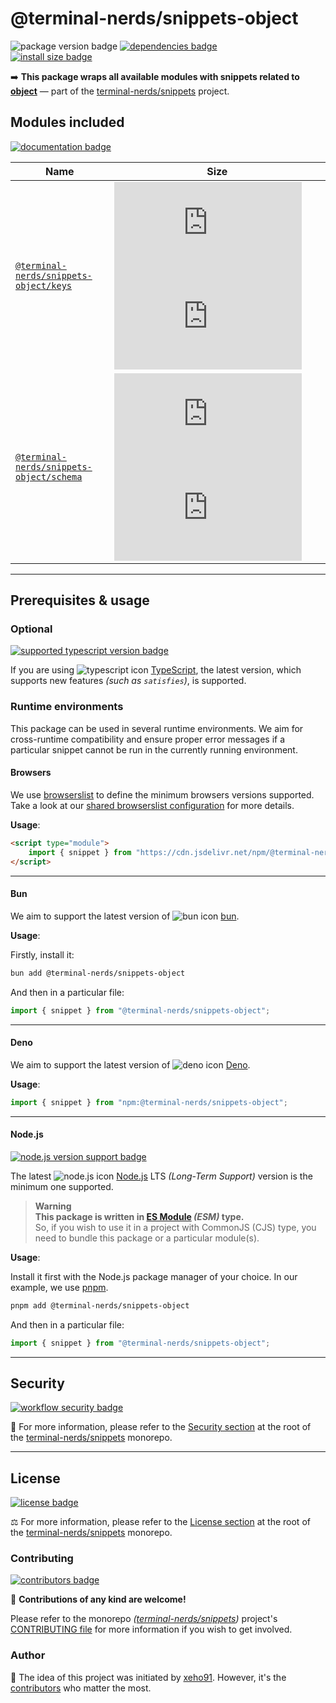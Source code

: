 # @terminal-nerds/snippets-object

![package version badge]
[![dependencies badge]][dependencies url]\
[![install size badge]][install size url]

➡️ **This package wraps all available modules with snippets related to [object]**
— part of the [terminal-nerds/snippets] project.

[object]: https://developer.mozilla.org/en-US/docs/Web/JavaScript/Reference/Global_Objects/Object
[terminal-nerds/snippets]: https://github.com/terminal-nerds/snippets
[package version badge]: https://img.shields.io/npm/v/@terminal-nerds/snippets-object/latest?style=for-the-badge&logo=npm
[dependencies badge]: https://img.shields.io/librariesio/release/npm/@terminal-nerds/snippets-object?style=for-the-badge
[dependencies url]: https://libraries.io/npm/@terminal-nerds%2snippets-object
[install size badge]: https://packagephobia.com/badge?p=@terminal-nerds/snippets-object
[install size url]: https://packagephobia.com/result?p=@terminal-nerds/snippets-object

## Modules included

[![documentation badge]][documentation url]

[documentation badge]: https://img.shields.io/static/v1?color=informational&style=for-the-badge&label=documentation&message=jsdocs.io
[documentation url]: https://jsdocs.io/package/@terminal-nerds/snippets-object

<!-- prettier-sort-markdown-table -->

| Name                                       | Size                                                  |
| ------------------------------------------ | ----------------------------------------------------- |
| [`@terminal-nerds/snippets-object/keys`]   | ![keys size gzip badge] ![keys size brotli badge]     |
| [`@terminal-nerds/snippets-object/schema`] | ![schema size gzip badge] ![schema size brotli badge] |

<!-- prettier-ignore-start -->
<!-- MODULES LINKS -->
[`@terminal-nerds/snippets-object/keys`]: https://github.com/terminal-nerds/snippets/blob/main/packages/object/source/keys/keys.ts
[keys size gzip badge]: https://badgen.net/badgesize/gzip/file-object/unpkg.com/@terminal-nerds/snippets-object/dist/keys/keys.js?label=gzip
[keys size brotli badge]: https://badgen.net/badgesize/brotli/file-object/unpkg.com/@terminal-nerds/snippets-object/dist/keys/keys.js?label=brotli

[`@terminal-nerds/snippets-object/schema`]: https://github.com/terminal-nerds/snippets/blob/main/packages/object/source/schema/schema.ts
[schema size gzip badge]: https://badgen.net/badgesize/gzip/file-object/unpkg.com/@terminal-nerds/snippets-object/dist/schema/schema.js?label=gzip
[schema size brotli badge]: https://badgen.net/badgesize/brotli/file-object/unpkg.com/@terminal-nerds/snippets-object/dist/schema/schema.js?label=brotli
<!-- prettier-ignore-end -->

---

## Prerequisites & usage

### Optional

[![supported typescript version badge]][typescript]

[typescript]: https://typescriptlang.org/
[typescript icon]: https://api.iconify.design/logos/typescript-icon.svg
[supported typescript version badge]: https://img.shields.io/github/package-json/dependency-version/terminal-nerds/snippets/peer/typescript?filename=packages%2Ftypescript%2Fpackage.json&logo=typescript&style=for-the-badge&label=typescript

If you are using ![typescript icon] [TypeScript],
the latest version, which supports new features _(such as `satisfies`)_, is supported.

### Runtime environments

This package can be used in several runtime environments.
We aim for cross-runtime compatibility and ensure proper error messages
if a particular snippet cannot be run in the currently running environment.

#### Browsers

We use [browserslist] to define the minimum browsers versions supported.\
Take a look at our [shared browserslist configuration] for more details.

[browserslist]: https://github.com/browserslist/browserslist
[shared browserslist configuration]: https://github.com/terminal-nerds/configs/blob/main/packages/browserslist/source/browsers.ts

**Usage**:

```html
<script type="module">
	import { snippet } from "https://cdn.jsdelivr.net/npm/@terminal-nerds/snippets-object";
</script>
```

---

#### Bun

We aim to support the latest version of ![bun icon] [bun].

**Usage**:

Firstly, install it:

```sh
bun add @terminal-nerds/snippets-object
```

And then in a particular file:

```js
import { snippet } from "@terminal-nerds/snippets-object";
```

[bun]: https://bun.sh/
[bun icon]: https://api.iconify.design/logos/bun.svg

---

#### Deno

We aim to support the latest version of ![deno icon] [Deno].

**Usage**:

```ts
import { snippet } from "npm:@terminal-nerds/snippets-object";
```

[deno]: https://deno.land/
[deno icon]: https://api.iconify.design/logos/deno.svg

---

#### Node.js

[![node.js version support badge]][node.js]

The latest ![node.js icon] [Node.js] LTS _(Long-Term Support)_ version is the minimum one supported.

> **Warning**\
> **This package is written in [ES Module] _(ESM)_ type.**\
> So, if you wish to use it in a project with CommonJS (CJS) type, you need to bundle this package or a particular module(s).

**Usage**:

Install it first with the Node.js package manager of your choice. In our example, we use [pnpm].

```sh
pnpm add @terminal-nerds/snippets-object
```

And then in a particular file:

```js
import { snippet } from "@terminal-nerds/snippets-object";
```

[ES Module]: https://www.freecodecamp.org/news/javascript-es-modules-and-module-bundlers
[pnpm]: https://pnpm.io
[node.js]: https://nodejs.org/en/
[node.js icon]: https://api.iconify.design/logos/nodejs-icon.svg
[node.js version support badge]: https://img.shields.io/node/v-lts/@terminal-nerds/snippets?style=for-the-badge&logo=nodedotjs

---

## Security

[![workflow security badge]][security policy]

🔐 For more information, please refer to the [Security section] at the root of
the [terminal-nerds/snippets] monorepo.

[workflow security badge]: https://img.shields.io/github/actions/workflow/status/terminal-nerds/snippets/maintenance.yml?label=Security&logo=github&style=for-the-badge&branch=main
[security section]: https://github.com/terminal-nerds/snippets#security
[security policy]: https://github.com/terminal-nerds/snippets/security/policy

---

## License

[![license badge]][license]

⚖️ For more information, please refer to the [License section] at the root of the [terminal-nerds/snippets] monorepo.

[license]: https://github.com/terminal-nerds/snippets/blob/main/LICENSE.md
[license badge]: https://img.shields.io/github/license/terminal-nerds/snippets?style=for-the-badge
[license section]: https://github.com/terminal-nerds/snippets#License

### Contributing

[![contributors badge]][contributors url]

🤝 **Contributions of any kind are welcome!**

Please refer to the monorepo _([terminal-nerds/snippets])_ project's [CONTRIBUTING file] for more information
if you wish to get involved.

[contributing file]: https://github.com/terminal-nerds/snippets/blob/main/.github/CONTRIBUTING.md
[contributors badge]: https://img.shields.io/github/contributors/terminal-nerds/snippets?style=for-the-badge
[contributors url]: https://github.com/terminal-nerds/snippets#contributors

### Author

🎉 The idea of this project was initiated by [xeho91]. However, it's the [contributors] who matter the most.

[contributors]: https://github.com/terminal-nerds/snippets/blob/main/README.md#project-contributors
[xeho91]: https://github.com/xeho91
